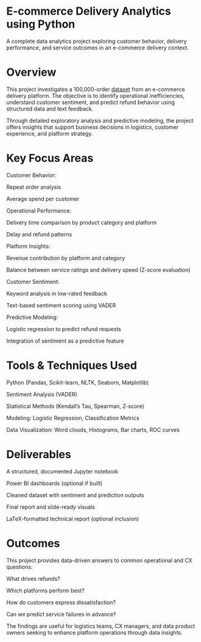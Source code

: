 # E-commerce Delivery Analytics using Python
A complete data analytics project exploring customer behavior, delivery performance, and service outcomes in an e-commerce delivery context.

# Overview
This project investigates a 100,000-order [dataset](https://www.kaggle.com/datasets/logiccraftbyhimanshi/e-commerce-analytics-swiggy-zomato-blinkit) from an e-commerce delivery platform. The objective is to identify operational inefficiencies, understand customer sentiment, and predict refund behavior using structured data and text feedback.

Through detailed exploratory analysis and predictive modeling, the project offers insights that support business decisions in logistics, customer experience, and platform strategy.

# Key Focus Areas
Customer Behavior:

Repeat order analysis

Average spend per customer

Operational Performance:

Delivery time comparison by product category and platform

Delay and refund patterns

Platform Insights:

Revenue contribution by platform and category

Balance between service ratings and delivery speed (Z-score evaluation)

Customer Sentiment:

Keyword analysis in low-rated feedback

Text-based sentiment scoring using VADER

Predictive Modeling:

Logistic regression to predict refund requests

Integration of sentiment as a predictive feature

# Tools & Techniques Used
Python (Pandas, Scikit-learn, NLTK, Seaborn, Matplotlib)

Sentiment Analysis (VADER)

Statistical Methods (Kendall’s Tau, Spearman, Z-score)

Modeling: Logistic Regression, Classification Metrics

Data Visualization: Word clouds, Histograms, Bar charts, ROC curves

# Deliverables
A structured, documented Jupyter notebook

Power BI dashboards (optional if built)

Cleaned dataset with sentiment and prediction outputs

Final report and slide-ready visuals

LaTeX-formatted technical report (optional inclusion)

# Outcomes
This project provides data-driven answers to common operational and CX questions:

What drives refunds?

Which platforms perform best?

How do customers express dissatisfaction?

Can we predict service failures in advance?

The findings are useful for logistics teams, CX managers, and data product owners seeking to enhance platform operations through data insights.
